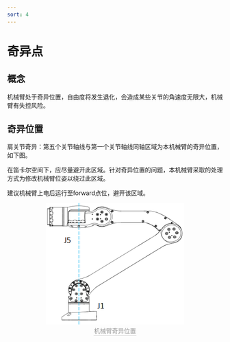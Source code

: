 ```yaml
---
sort: 4
---
```


# 奇异点

## 概念

机械臂处于奇异位置，自由度将发生退化，会造成某些关节的角速度无限大，机械臂有失控风险。

## 奇异位置

肩关节奇异：第五个关节轴线与第一个关节轴线同轴区域为本机械臂的奇异位置，如下图。

在笛卡尔空间下，应尽量避开此区域。针对奇异位置的问题，本机械臂采取的处理方式为修改机械臂位姿以绕过此区域。

建议机械臂上电后运行至forward点位，避开该区域。

<center>
<img src="../img/sigularity.png" style="zoom:100%" alt=" 图片不见了。。。 "/>
<br>
<div style="color:orange; border-bottom: 0.1px solid #d9d9d9;
display: inline-block;
color: #999;
padding: 1px;">机械臂奇异位置</div>
</center>
<br>
